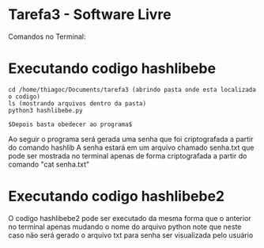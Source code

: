 # Tarefa3 - Software Livre

Comandos no Terminal:

# Executando codigo hashlibebe

	cd /home/thiagoc/Documents/tarefa3 (abrindo pasta onde esta localizada o codigo)
	ls (mostrando arquivos dentro da pasta)
	python3 hashlibebe.py
	
	$Depois basta obedecer ao programa$
	
Ao seguir o programa será gerada uma senha que foi criptografada a partir do comando hashlib
A senha estará em um arquivo chamado senha.txt que pode ser mostrada no terminal apenas de forma criptografada
a partir do comando "cat senha.txt"


# Executando codigo hashlibebe2

O codigo hashlibebe2 pode ser executado da mesma forma que o anterior no terminal apenas mudando o 
nome do arquivo python
note que neste caso não será gerado o arquivo txt para senha ser visualizada pelo usuário
	
